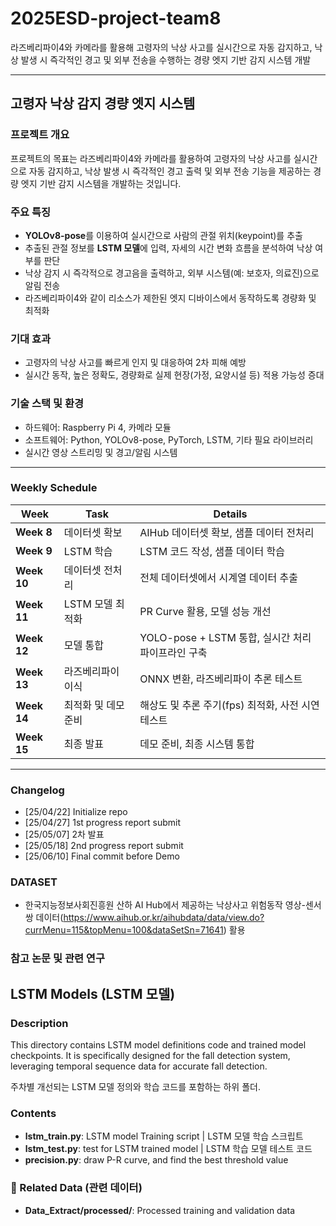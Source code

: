 # 2025ESD-project-team8
라즈베리파이4와 카메라를 활용해 고령자의 낙상 사고를 실시간으로 자동 감지하고, 낙상 발생 시 즉각적인 경고 및 외부 전송을 수행하는 경량 엣지 기반 감지 시스템 개발

---

## 고령자 낙상 감지 경량 엣지 시스템

### 프로젝트 개요
 프로젝트의 목표는 라즈베리파이4와 카메라를 활용하여 고령자의 낙상 사고를 실시간으로 자동 감지하고, 낙상 발생 시 즉각적인 경고 출력 및 외부 전송 기능을 제공하는 경량 엣지 기반 감지 시스템을 개발하는 것입니다.

### 주요 특징
- **YOLOv8-pose**를 이용하여 실시간으로 사람의 관절 위치(keypoint)를 추출
- 추출된 관절 정보를 **LSTM 모델**에 입력, 자세의 시간 변화 흐름을 분석하여 낙상 여부를 판단
- 낙상 감지 시 즉각적으로 경고음을 출력하고, 외부 시스템(예: 보호자, 의료진)으로 알림 전송
- 라즈베리파이4와 같이 리소스가 제한된 엣지 디바이스에서 동작하도록 경량화 및 최적화

### 기대 효과
- 고령자의 낙상 사고를 빠르게 인지 및 대응하여 2차 피해 예방
- 실시간 동작, 높은 정확도, 경량화로 실제 현장(가정, 요양시설 등) 적용 가능성 증대

### 기술 스택 및 환경
- 하드웨어: Raspberry Pi 4, 카메라 모듈
- 소프트웨어: Python, YOLOv8-pose, PyTorch, LSTM, 기타 필요 라이브러리
- 실시간 영상 스트리밍 및 경고/알림 시스템

---

### Weekly Schedule

| **Week** | **Task** | **Details** |
|----------|----------|--------------|
| **Week 8** | 데이터셋 확보 | AIHub 데이터셋 확보, 샘플 데이터 전처리 |
| **Week 9** | LSTM 학습 | LSTM 코드 작성, 샘플 데이터 학습 |
| **Week 10** | 데이터셋 전처리 | 전체 데이터셋에서 시계열 데이터 추출 |
| **Week 11** | LSTM 모델 최적화 | PR Curve 활용, 모델 성능 개선 |
| **Week 12** | 모델 통합 | YOLO-pose + LSTM 통합, 실시간 처리 파이프라인 구축 |
| **Week 13** | 라즈베리파이 이식 | ONNX 변환, 라즈베리파이 추론 테스트 |
| **Week 14** | 최적화 및 데모 준비 | 해상도 및 추론 주기(fps) 최적화, 사전 시연 테스트 |
| **Week 15** | 최종 발표 | 데모 준비, 최종 시스템 통합 |

---

### Changelog
- [25/04/22] Initialize repo
- [25/04/27] 1st progress report submit
- [25/05/07] 2차 발표
- [25/05/18] 2nd progress report submit
- [25/06/10] Final commit before Demo


### DATASET
- 한국지능정보사회진흥원 산하 AI Hub에서 제공하는 낙상사고 위험동작 영상-센서 쌍 데이터(https://www.aihub.or.kr/aihubdata/data/view.do?currMenu=115&topMenu=100&dataSetSn=71641) 활용


### 참고 논문 및 관련 연구




## LSTM Models (LSTM 모델)

### Description
This directory contains LSTM model definitions code and trained model checkpoints. It is specifically designed for the fall detection system, leveraging temporal sequence data for accurate fall detection.

주차별 개선되는 LSTM 모델 정의와 학습 코드를 포함하는 하위 폴더. 

### Contents
- **lstm_train.py**: LSTM model Training script | LSTM 모델 학습 스크립트
- **lstm_test.py**: test for LSTM trained model | LSTM 학습 모델 테스트 코드
- **precision.py**: draw P-R curve, and find the best threshold value

### 🔗 Related Data (관련 데이터)
- **Data_Extract/processed/**: Processed training and validation data